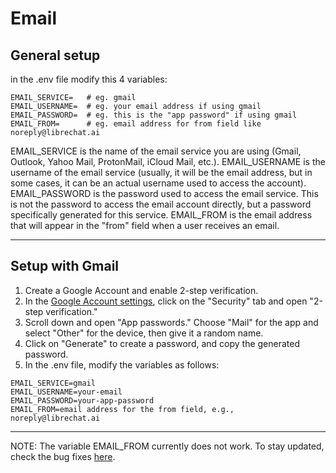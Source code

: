 # Email

## General setup

in the .env file modify this 4 variables:

```
EMAIL_SERVICE=   # eg. gmail
EMAIL_USERNAME=  # eg. your email address if using gmail
EMAIL_PASSWORD=  # eg. this is the "app password" if using gmail
EMAIL_FROM=      # eg. email address for from field like noreply@librechat.ai
```

EMAIL_SERVICE is the name of the email service you are using (Gmail, Outlook, Yahoo Mail, ProtonMail, iCloud Mail, etc.).
EMAIL_USERNAME is the username of the email service (usually, it will be the email address, but in some cases, it can be an actual username used to access the account).
EMAIL_PASSWORD is the password used to access the email service. This is not the password to access the email account directly, but a password specifically generated for this service.
EMAIL_FROM is the email address that will appear in the "from" field when a user receives an email.

---

## Setup with Gmail

1. Create a Google Account and enable 2-step verification.
2. In the [Google Account settings](https://myaccount.google.com/), click on the "Security" tab and open "2-step verification."
3. Scroll down and open "App passwords." Choose "Mail" for the app and select "Other" for the device, then give it a random name.
4. Click on "Generate" to create a password, and copy the generated password.
5. In the .env file, modify the variables as follows:

```
EMAIL_SERVICE=gmail
EMAIL_USERNAME=your-email
EMAIL_PASSWORD=your-app-password
EMAIL_FROM=email address for the from field, e.g., noreply@librechat.ai
```

---

NOTE: The variable EMAIL_FROM currently does not work. To stay updated, check the bug fixes [here](https://github.com/danny-avila/LibreChat/tags).

